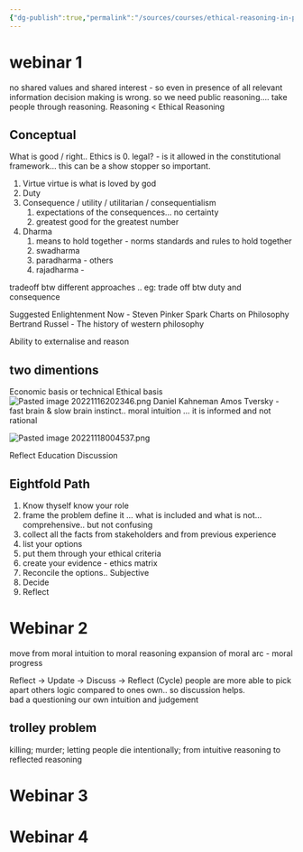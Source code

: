 ```yaml
---
{"dg-publish":true,"permalink":"/sources/courses/ethical-reasoning-in-public-policy/"}
---
```



# webinar 1
no shared values and shared interest - so even in presence of all relevant information decision making is wrong. 
so we need public reasoning…. take people through reasoning.
Reasoning < Ethical Reasoning 

## Conceptual 
What is good / right.. 
Ethics is
0. legal? - is it allowed in the constitutional framework… this can be a show stopper so important. 
1. Virtue
	virtue is what is loved by god 
2. Duty
3. Consequence / utility / utilitarian / consequentialism 
	1. expectations of the consequences… no certainty 
	2. greatest good for the greatest number
4. Dharma
	1. means to hold together - norms standards and rules to hold together
	2. swadharma
	3. paradharma - others
	4. rajadharma - 

tradeoff btw different approaches .. eg: trade off btw duty and consequence 

Suggested
Enlightenment Now - Steven Pinker
Spark Charts on Philosophy
Bertrand Russel - The history of western philosophy

Ability to externalise and reason 

## two dimentions
Economic basis or technical 
Ethical basis 
![Pasted image 20221116202346.png](/img/user/Images/Pasted%20image%2020221116202346.png)
Daniel Kahneman Amos Tversky - fast brain & slow brain
instinct.. moral intuition … it is informed and not rational 

![Pasted image 20221118004537.png](/img/user/Images/Pasted%20image%2020221118004537.png)

Reflect
Education
Discussion

## Eightfold Path
1. Know thyself 
	know your role 
2. frame the problem
	define it … what is included and what is not… comprehensive.. but not confusing 
3. collect all the facts from stakeholders and from previous experience
4. list your options 
5. put them through your ethical criteria 
6. create your evidence - ethics matrix 
7. Reconcile the options.. Subjective  
8. Decide
9. Reflect

# Webinar 2
move from moral intuition to moral reasoning 
expansion of moral arc - moral progress 

Reflect → Update → Discuss → Reflect (Cycle)
people are more able to pick apart others logic compared to ones own.. so discussion helps.  
bad a questioning our own intuition and judgement 
## trolley problem
  
killing; murder; letting people die intentionally;
from intuitive reasoning to reflected reasoning  

# Webinar 3
 


# Webinar 4
